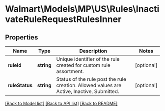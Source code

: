 # Walmart\Models\MP\US\Rules\InactivateRuleRequestRulesInner

## Properties

Name | Type | Description | Notes
------------ | ------------- | ------------- | -------------
**ruleId** | **string** | Unique identifier of the rule created for custom rule assortment. | [optional]
**ruleStatus** | **string** | Status of the rule post the rule creation. Allowed values are Active, Inactive, Submitted. | [optional]


[[Back to Model list]](./) [[Back to API list]](../../../../../README.md#supported-apis) [[Back to README]](../../../../../README.md)
